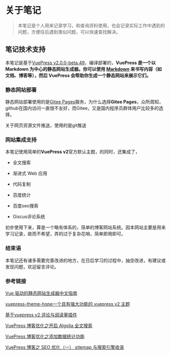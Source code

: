 # 关于笔记

> 本笔记是个人用来记录学习，和查询资料使用，也会记录实际工作中遇到的问题，方便往后遇到类似问题，可以快速查找解决。

## 笔记技术支持

本笔记是基于[VuePress v2.0.0-beta.49](https://v2.vuepress.vuejs.org/zh/)，编译部署的，**VuePress 是一个以 Markdown 为中心的静态网站生成器。你可以使用 [Markdown](https://zh.wikipedia.org/wiki/Markdown) 来书写内容（如文档、博客等），然后 VuePress 会帮助你生成一个静态网站来展示它们。**

### 静态网站部署

静态网站部署使用的是[Gitee Pages](https://gitee.com/help/articles/4136)服务，为什么选择**Gitee Pages**，众所周知，github在国内访问一直很不友好，而Gitee，又是国内程序员群体用户比较多的选择。

关于网页资源文件推送，使用的是git推送

### 网站集成支持

本笔记使用简单的**VuePress v2**官方默认主题，的同时，还集成了，

- 全文搜索
- 渐进式 Web 应用
- 代码复制

- 百度统计
- 百度seo搜索
- Giscus评论系统

初步使用下来，算是一个略有体系的，简单的博客网站系统。因本网站主要是用来学习记录，故而不希望，弄的过于复杂花哨，简单即用即可。

### 结束语

本笔记还有诸多需要完善改进的地方，在日后学习的过程中，抽空改进，有建议或发现问题，欢迎留言评论。

### 参考链接

[Vue 驱动的静态网站生成器中文指南](https://v2.vuepress.vuejs.org/zh/)

[vuepress-theme-hope一个具有强大功能的 vuepress v2 主题](https://vuepress-theme-hope.github.io/v2/zh/)

[基于vuepress v2 评论与阅读量插件](https://vuepress-theme-hope.github.io/v2/comment/zh/)

[VuePress 博客优化之开启 Algolia 全文搜索](https://juejin.cn/post/7070109475419455519)

[VuePress 博客优化之添加数据统计功能](https://juejin.cn/post/7051509977273335821)

[VuePress 博客之 SEO 优化（一） sitemap 与搜索引擎收录](https://juejin.cn/post/7072291456462880782)

